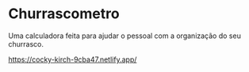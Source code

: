 # Churrascometro
Uma calculadora feita para ajudar o pessoal com a organização do seu churrasco.

https://cocky-kirch-9cba47.netlify.app/

